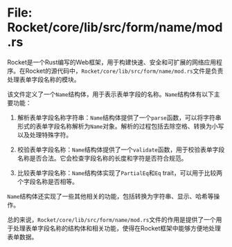 # File: Rocket/core/lib/src/form/name/mod.rs

Rocket是一个Rust编写的Web框架，用于构建快速、安全和可扩展的网络应用程序。在Rocket的源代码中，`Rocket/core/lib/src/form/name/mod.rs`文件是负责处理表单字段名称的模块。

该文件定义了一个`Name`结构体，用于表示表单字段的名称。`Name`结构体有以下主要功能：

1. 解析表单字段名称字符串：`Name`结构体提供了一个`parse`函数，可以将字符串形式的表单字段名称解析为`Name`对象。解析的过程包括去除空格、转换为小写以及处理特殊字符。

2. 校验表单字段名称：`Name`结构体提供了一个`validate`函数，用于校验表单字段名称是否合法。它会检查字段名称的长度和字符是否符合规范。

3. 比较表单字段名称：`Name`结构体实现了`PartialEq`和`Eq` trait，可以用于比较两个字段名称是否相等。

`Name`结构体还实现了一些其他相关的功能，包括转换为字符串、显示、哈希等操作。

总的来说，`Rocket/core/lib/src/form/name/mod.rs`文件的作用是提供了一个用于处理表单字段名称的结构体和相关功能，使得在Rocket框架中能够方便地处理表单数据。

